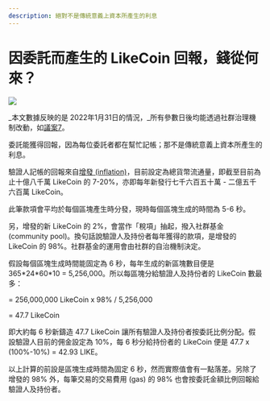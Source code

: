 ```yaml
---
description: 絕對不是傳統意義上資本所產生的利息
---
```


# 因委託而產生的 LikeCoin 回報，錢從何來？

![](../../.gitbook/assets/likecoin\_postlist\_1216.png)

_本文數據反映的是 2022年1月31日的情況，_所有參數日後均能透過社群治理機制改動，如[議案7](https://likecoin.bigdipper.live/proposals/7)。

委託能獲得回報，因為每位委託者都在幫忙記帳；那不是傳統意義上資本所產生的利息。

驗證人記帳的回報來自[增發 (inflation)](https://medium.com/likecoin/genesis-republic-of-liker-land-3903bd4d3bc6)，目前設定為總貨幣流通量，即截至目前為止十億八千萬 LikeCoin 的 7-20%，亦即每年新發行七千六百五十萬 - 二億五千六百萬 LikeCoin。

此筆款項會平均於每個區塊產生時分發，現時每個區塊生成的時間為 5-6 秒。

另，增發的新 LikeCoin 的 2%，會當作「稅項」抽起，撥入社群基金 (community pool)。換句話說驗證人及持份者每年獲得的款項，是增發的 LikeCoin 的 98%。社群基金的運用會由社群的自治機制決定。

假設每個區塊生成時間能固定為 6 秒，每年生成的新區塊數目便是 365\*24\*60\*10 = 5,256,000。所以每區塊分給驗證人及持份者的 LikeCoin 數最多：

\= 256,000,000 LikeCoin x 98% / 5,256,000

\= 47.7 LikeCoin

即大約每 6 秒新鑄造 47.7 LikeCoin 讓所有驗證人及持份者按委託比例分配。假設驗證人目前的佣金設定為 10%，每 6 秒分給持份者的 LikeCoin 便是 47.7 x (100%-10%) = 42.93 LIKE。

以上計算的前設是區塊生成時間為固定 6 秒，然而實際值會有一點落差。另除了增發的 98% 外，每筆交易的交易費用 (gas) 的 98% 也會按委託金額比例回報給驗證人及持份者。

